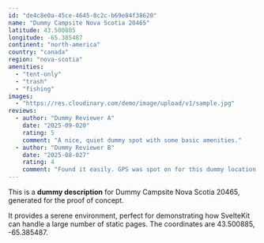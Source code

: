 ```yaml
---
id: "de4c8e0a-45ce-4645-8c2c-b69e84f38620"
name: "Dummy Campsite Nova Scotia 20465"
latitude: 43.500885
longitude: -65.385487
continent: "north-america"
country: "canada"
region: "nova-scotia"
amenities:
  - "tent-only"
  - "trash"
  - "fishing"
images:
  - "https://res.cloudinary.com/demo/image/upload/v1/sample.jpg"
reviews:
  - author: "Dummy Reviewer A"
    date: "2025-09-020"
    rating: 5
    comment: "A nice, quiet dummy spot with some basic amenities."
  - author: "Dummy Reviewer B"
    date: "2025-08-027"
    rating: 4
    comment: "Found it easily. GPS was spot on for this dummy location."
---
```


This is a **dummy description** for Dummy Campsite Nova Scotia 20465, generated for the proof of concept.

It provides a serene environment, perfect for demonstrating how SvelteKit can handle a large number of static pages. The coordinates are 43.500885, -65.385487.
